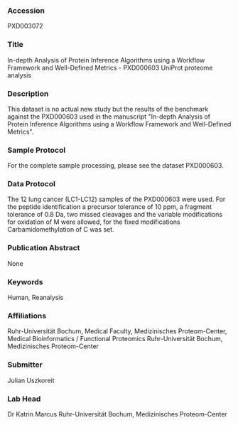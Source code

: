 ### Accession
PXD003072

### Title
In-depth Analysis of Protein Inference Algorithms using a Workflow Framework and Well-Defined Metrics - PXD000603 UniProt proteome analysis

### Description
This dataset is no actual new study but the results of the benchmark against the PXD000603 used in the manuscript "In-depth Analysis of Protein Inference Algorithms using a Workflow Framework and Well-Defined Metrics".

### Sample Protocol
For the complete sample processing, please see the dataset PXD000603.

### Data Protocol
The 12 lung cancer (LC1-LC12) samples of the PXD000603 were used. For the peptide identification a precursor tolerance of 10 ppm, a fragment tolerance of 0.8 Da, two missed cleavages and the variable modifications for oxidation of M were allowed, for the fixed modifications Carbamidomethylation of C was set.

### Publication Abstract
None

### Keywords
Human, Reanalysis

### Affiliations
Ruhr-Universität Bochum,
Medical Faculty,
Medizinisches Proteom-Center, Medical Bioinformatics / Functional Proteomics
Ruhr-Universität Bochum, Medizinisches Proteom-Center

### Submitter
Julian Uszkoreit

### Lab Head
Dr Katrin Marcus
Ruhr-Universität Bochum, Medizinisches Proteom-Center


